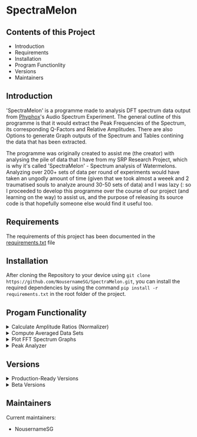 # SpectraMelon

## Contents of this Project

 - Introduction
 - Requirements
 - Installation
 - Program Functionlity
 - Versions
 - Maintainers
## Introduction

  'SpectraMelon' is a programme made to analysis DFT spectrum data output from [Phyphox](https://phyphox.org)'s Audio Spectrum Experiment. The general outline of this programme is that it would extract the Peak Frequencies of the Spectrum, its corresponding Q-Factors and Relative Amplitudes. There are also Options to generate Graph outputs of the Spectrum and Tables contining the data that has been extracted.

  The programme was originally created to assist me (the creator) with analysing the pile of data that I have from my SRP Research Project, which is why it's called 'SpectraMelon' - Spectrum analysis of Watermelons. Analyzing over 200+ sets of data per round of experiments would have taken an ungodly amount of time (given that we took almost a weeek and 2 traumatised souls to analyze around 30-50 sets of data) and I was lazy (: so I proceeded to develop this programme over the course of our project (and learning on the way) to assist us, and the purpose of releasing its source code is that hopefully someone else would find it useful too.

## Requirements

The requirements of this project has been documented in the [requirements.txt](https://github.com/NousernameSG/SpectraMelon/blob/master/Requirements.txt) file

## Installation

After cloning the Repository to your device using `git clone https://github.com/NousernameSG/SpectraMelon.git`, you can install the required dependencies by using the command `pip install -r requirements.txt` in the root folder of the project.

## Progam Functionality

<details>
  <summary>Calculate Amplitude Ratios (Normalizer)</summary>
  -
</details>
<details>
  <summary>Compute Averaged Data Sets</summary>
  -
</details>
<details>
  <summary>Plot FFT Spectrum Graphs</summary>
  -
</details>
<details>
  <summary>Peak Analyzer</summary>
  -
</details>

## Versions
<details>
  <summary>Production-Ready Versions</summary>
    <ol>
    </ol>
</details>

<details>
  <summary>Beta Versions</summary>
  <ol>
    <li>
      <a href="https://github.com/NousernameSG/SpectraMelon/releases/tag/v0.1.1-beta">v0.1.1-beta</a>
      <a href="https://github.com/NousernameSG/SpectraMelon/releases/tag/v0.1.0-beta">v0.1.0-beta</a>
    </li>
  </ol>
</details>

## Maintainers

Current maintainers:
- NousernameSG
